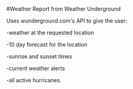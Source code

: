 #Weather Report from Weather Underground

Uses wunderground.com's API to give the user:

-weather at the requested location

-10 day forecast for the location

-sunrise and sunset times

-current weather alerts

-all active hurricanes.
